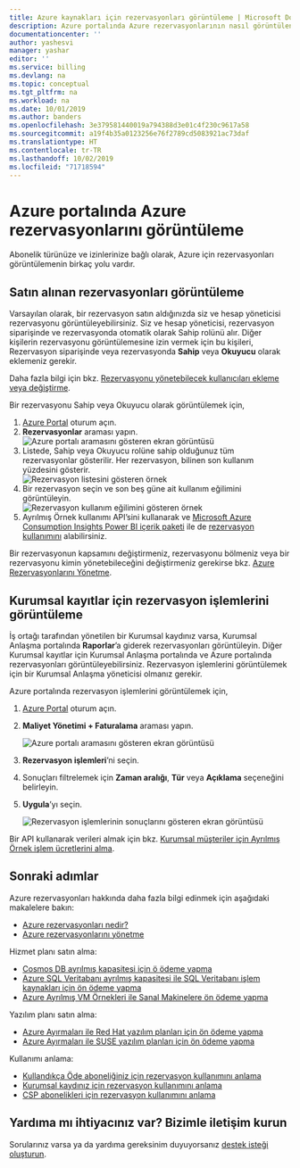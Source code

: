 ```yaml
---
title: Azure kaynakları için rezervasyonları görüntüleme | Microsoft Docs
description: Azure portalında Azure rezervasyonlarının nasıl görüntüleneceğini öğrenin.
documentationcenter: ''
author: yashesvi
manager: yashar
editor: ''
ms.service: billing
ms.devlang: na
ms.topic: conceptual
ms.tgt_pltfrm: na
ms.workload: na
ms.date: 10/01/2019
ms.author: banders
ms.openlocfilehash: 3e379581440019a794388d3e01c4f230c9617a58
ms.sourcegitcommit: a19f4b35a0123256e76f2789cd5083921ac73daf
ms.translationtype: HT
ms.contentlocale: tr-TR
ms.lasthandoff: 10/02/2019
ms.locfileid: "71718594"
---
```

# <a name="view-azure-reservations-in-the-azure-portal"></a>Azure portalında Azure rezervasyonlarını görüntüleme

Abonelik türünüze ve izinlerinize bağlı olarak, Azure için rezervasyonları görüntülemenin birkaç yolu vardır.

## <a name="view-purchased-reservations"></a>Satın alınan rezervasyonları görüntüleme

Varsayılan olarak, bir rezervasyon satın aldığınızda siz ve hesap yöneticisi rezervasyonu görüntüleyebilirsiniz. Siz ve hesap yöneticisi, rezervasyon siparişinde ve rezervasyonda otomatik olarak Sahip rolünü alır. Diğer kişilerin rezervasyonu görüntülemesine izin vermek için bu kişileri, Rezervasyon siparişinde veya rezervasyonda **Sahip** veya **Okuyucu** olarak eklemeniz gerekir.

Daha fazla bilgi için bkz. [Rezervasyonu yönetebilecek kullanıcıları ekleme veya değiştirme](billing-manage-reserved-vm-instance.md#add-or-change-users-who-can-manage-a-reservation).

Bir rezervasyonu Sahip veya Okuyucu olarak görüntülemek için,

1. [Azure Portal](https://portal.azure.com) oturum açın.
2. **Rezervasyonlar** araması yapın.
    ![Azure portalı aramasını gösteren ekran görüntüsü](./media/billing-view-reservation/portal-reservation-search.png)  
3. Listede, Sahip veya Okuyucu rolüne sahip olduğunuz tüm rezervasyonlar gösterilir. Her rezervasyon, bilinen son kullanım yüzdesini gösterir.  
    ![Rezervasyon listesini gösteren örnek](./media/billing-view-reservation/view-reservations.png)
4. Bir rezervasyon seçin ve son beş güne ait kullanım eğilimini görüntüleyin.  
    ![Rezervasyon kullanım eğilimini gösteren örnek](./media/billing-view-reservation/reservation-utilization.png)
5. Ayrılmış Örnek kullanımı API’sini kullanarak ve [Microsoft Azure Consumption Insights Power BI içerik paketi](/power-bi/service-connect-to-azure-consumption-insights) ile de [rezervasyon kullanımını](/rest/api/billing/enterprise/billing-enterprise-api-reserved-instance-usage) alabilirsiniz.

Bir rezervasyonun kapsamını değiştirmeniz, rezervasyonu bölmeniz veya bir rezervasyonu kimin yönetebileceğini değiştirmeniz gerekirse bkz. [Azure Rezervasyonlarını Yönetme](billing-manage-reserved-vm-instance.md).

## <a name="view-reservation-transactions-for-enterprise-enrollments"></a>Kurumsal kayıtlar için rezervasyon işlemlerini görüntüleme

 İş ortağı tarafından yönetilen bir Kurumsal kaydınız varsa, Kurumsal Anlaşma portalında **Raporlar**’a giderek rezervasyonları görüntüleyin. Diğer Kurumsal kayıtlar için Kurumsal Anlaşma portalında ve Azure portalında rezervasyonları görüntüleyebilirsiniz. Rezervasyon işlemlerini görüntülemek için bir Kurumsal Anlaşma yöneticisi olmanız gerekir.

Azure portalında rezervasyon işlemlerini görüntülemek için,

1. [Azure Portal](https://portal.azure.com) oturum açın.
1. **Maliyet Yönetimi + Faturalama** araması yapın.

    ![Azure portalı aramasını gösteren ekran görüntüsü](./media/billing-view-reservation/portal-cm-billing-search.png)

1. **Rezervasyon işlemleri**’ni seçin.
1. Sonuçları filtrelemek için **Zaman aralığı**, **Tür** veya **Açıklama** seçeneğini belirleyin.
1. **Uygula**’yı seçin.

    ![Rezervasyon işlemlerinin sonuçlarını gösteren ekran görüntüsü](./media/billing-view-reservation/portal-billing-reservation-transaction-results.png)

Bir API kullanarak verileri almak için bkz. [Kurumsal müşteriler için Ayrılmış Örnek işlem ücretlerini alma](/rest/api/billing/enterprise/billing-enterprise-api-reserved-instance-charges).

## <a name="next-steps"></a>Sonraki adımlar

Azure rezervasyonları hakkında daha fazla bilgi edinmek için aşağıdaki makalelere bakın:

- [Azure rezervasyonları nedir?](billing-save-compute-costs-reservations.md)
- [Azure rezervasyonlarını yönetme](billing-manage-reserved-vm-instance.md)

Hizmet planı satın alma:

- [Cosmos DB ayrılmış kapasitesi için ö ödeme yapma](../cosmos-db/cosmos-db-reserved-capacity.md)
- [Azure SQL Veritabanı ayrılmış kapasitesi ile SQL Veritabanı işlem kaynakları için ön ödeme yapma](../sql-database/sql-database-reserved-capacity.md)
- [Azure Ayrılmış VM Örnekleri ile Sanal Makinelere ön ödeme yapma](../virtual-machines/windows/prepay-reserved-vm-instances.md)

Yazılım planı satın alma:

- [Azure Ayırmaları ile Red Hat yazılım planları için ön ödeme yapma](../virtual-machines/linux/prepay-rhel-software-charges.md)
- [Azure Ayırmaları ile SUSE yazılım planları için ön ödeme yapma](../virtual-machines/linux/prepay-suse-software-charges.md)

Kullanımı anlama:

- [Kullandıkça Öde aboneliğiniz için rezervasyon kullanımını anlama](billing-understand-reserved-instance-usage.md)
- [Kurumsal kaydınız için rezervasyon kullanımını anlama](billing-understand-reserved-instance-usage-ea.md)
- [CSP abonelikleri için rezervasyon kullanımını anlama](https://docs.microsoft.com/partner-center/azure-reservations)

## <a name="need-help-contact-us"></a>Yardıma mı ihtiyacınız var? Bizimle iletişim kurun

Sorularınız varsa ya da yardıma gereksinim duyuyorsanız [destek isteği oluşturun](https://go.microsoft.com/fwlink/?linkid=2083458).
